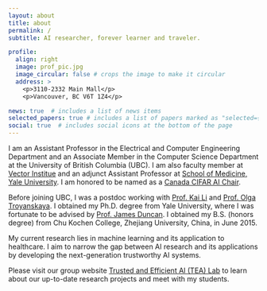 ```yaml
---
layout: about
title: about
permalink: /
subtitle: AI researcher, forever learner and traveler. 

profile:
  align: right
  image: prof_pic.jpg
  image_circular: false # crops the image to make it circular
  address: >
    <p>3110-2332 Main Mall</p>
    <p>Vancouver, BC V6T 1Z4</p>

news: true  # includes a list of news items
selected_papers: true # includes a list of papers marked as "selected={true}"
social: true  # includes social icons at the bottom of the page
---
```

I am an Assistant Professor in the Electrical and Computer Engineering Department and an Associate Member in the Computer Science Department at the University of British Columbia (UBC). I am also faculty member at <a href="https://vectorinstitute.ai/">Vector Institue</a> and  an adjunct Assistant Professor at <a href="https://medicine.yale.edu/profile/xiaoxiao-li/">School of Medicine, Yale University</a>. I am honored to be named as a <a href="https://cifar.ca/ai/canada-cifar-ai-chairs/">Canada CIFAR AI Chair</a>.
 
Before joining UBC, I was a postdoc working with <a href="https://www.cs.princeton.edu/~li/">Prof. Kai Li</a> and <a href="https://function.princeton.edu/">Prof. Olga Troyanskaya</a>. I obtained my Ph.D. degree  from Yale University, where I was fortunate to be advised by <a href="https://seas.yale.edu/faculty-research/faculty-directory/james-duncan?destination=node%2F309">Prof. James Duncan</a>. I obtained my B.S. (honors degree) from Chu Kochen College, Zhejiang University, China, in June 2015. 

My current research lies in machine learning and its application to healthcare. I aim to narrow the gap between AI research and its applications by developing the next-generation trustworthy AI systems. 

Please visit our group website <a href="https://ubc-tea.github.io/lab-web/"> Trusted and Efficient AI (TEA) Lab</a> to learn about our up-to-date research projects and meet with my students.

<!-- Write your biography here. Tell the world about yourself. Link to your favorite [subreddit](http://reddit.com). You can put a picture in, too. The code is already in, just name your picture `prof_pic.jpg` and put it in the `img/` folder.

Put your address / P.O. box / other info right below your picture. You can also disable any these elements by editing `profile` property of the YAML header of your `_pages/about.md`. Edit `_bibliography/papers.bib` and Jekyll will render your [publications page](/al-folio/publications/) automatically.

Link to your social media connections, too. This theme is set up to use [Font Awesome icons](http://fortawesome.github.io/Font-Awesome/) and [Academicons](https://jpswalsh.github.io/academicons/), like the ones below. Add your Facebook, Twitter, LinkedIn, Google Scholar, or just disable all of them. -->

